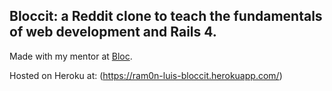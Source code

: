 ## Bloccit: a Reddit clone to teach the fundamentals of web development and Rails 4.

Made with my mentor at [Bloc](http://www.bloc.io).

Hosted on Heroku at: (https://ram0n-luis-bloccit.herokuapp.com/)
